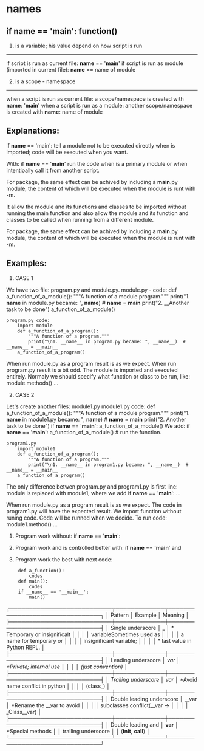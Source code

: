 __names__
=========
if __name__ == '__main__': function()
----------------------
1. is a variable; his value depend on how script is run
-------------------------------------------------------
if script is run as current file: __name__ == '__main__'
if script is run as module (imported in current file): __name__ == name of module

2. is a scope - namespace
-------------------------
when a script is run as current file: a scope/namespace is created with __name__: '__main__'
when a script is run as a module: another scope/namespace is created with __name__: name of module

Explanations:
-------------

if __name__ == 'main': tell a module not to be executed directly when is imported; code will be executed when you want.

With: if __name__ == '__main__' run the code when is a primary module or when intentioally call it from another script.

For package, the same effect can be achived by including a __main__.py module, the content of which will be executed when the module is runt with -m.

It allow the module and its functions and classes to be imported without running the main function and also allow the module and its function and classes to be called when running from a different module.

For package, the same effect can be achived by including a __main__.py module, the content of which will be executed when the module is runt with -m.

Examples:
---------

1. CASE 1

We have two file: program.py and module.py.
    module.py - code:
        def a_function_of_a_module():
            """A function of a module program."""
            print("1. __name__ in module.py became: ", __name__)  # __name__ =  __main__
            print("2. __Another task to be done")
        a_function_of_a_module()

    program.py code:
        import module
        def a_function_of_a_program():
            """A function of a program."""
            print("\n1. __name__ in program.py became: ", __name__)  # __name__ = __main__
        a_function_of_a_program()
When run module.py as a program result is as we expect.
When run program.py result is a bit odd. The module is imported and executed entirely. Normaly we should specify what function or class to be run, like:
module.methods() ...


2. CASE 2

Let's create another files: module1.py
    module1.py code:
        def a_function_of_a_module():
            """A function of a module program."""
            print("1. __name__ in module1.py became: ", __name__)  # __name__ =  __main__
            print("2. Another task to be done")
        if __name__ == '__main__':
            a_function_of_a_module()
We add: if __name__ == '__main__': 
            a_function_of_a_module() # run the function.

    program1.py
        import module1
        def a_function_of_a_program():
            """A function of a program."""
            print("\n1. __name__ in program1.py became: ", __name__)  # __name__ = __main__
        a_function_of_a_program()
The only difference betwen program.py and program1.py is first line: module is replaced with module1, where we add if __name__ == '__main__': ...

When run module.py as a program result is as we expect.
The code in program1.py will have the expected result. We import function without runing code. Code will be runned when we decide. To run code: module1.method() ...

1. Program work without: if __name__ == '__main__':
2. Program work and is controlled better with: if __name__ == '__main__' and 
3. Program work the best with next code: 
        
        def a_function():
            codes
        def main():
            codes 
        if __name__ == '__main__':
            main()

┌───────────────────────────┬─────────────┬────────────────────────────────┐
│        Pattern            │ Example     │          Meaning               │
╞═══════════════════════════╪═════════════╪════════════════════════════════╡
│ Single underscore         │    _        │ * Temporary or insignificalt   │
│                           │             │ variableSometimes used as      │
│                           │             │ a name for temporary or        │
│                           │             │ insignificant variable;        │
│                           │             │ * last value in Python REPL.   │
├───────────────────────────┼─────────────┼────────────────────────────────┤
│ Leading underscore        │   _var      │ *Private; internal use         │
│                           │             │ (just convention)              │
├───────────────────────────┼─────────────┼────────────────────────────────┤
│ Trailing underscore       │    var_     │ *Avoid name conflict in python │
│                           │             │  (class_)                      │
├───────────────────────────┼─────────────┼────────────────────────────────┤
│ Double leading underscore │  __var      │ *Rename the __var to avoid     │
│                           │             │  subclasses conflict(__var ->  │
│                           │             │  _Class__var)                  │
├───────────────────────────┼─────────────┼────────────────────────────────┤
│ Double leading and        │  __var__    │ *Special methods               │
│ trailing underscore       │             │ (__init__, __call__)           │
└───────────────────────────┴─────────────┴────────────────────────────────┘
